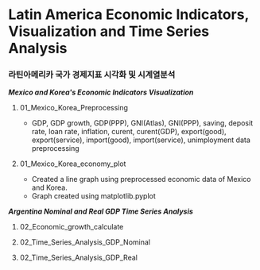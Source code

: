 # Latin America Economic Indicators, Visualization and Time Series Analysis
### 라틴아메리카 국가 경제지표 시각화 및 시계열분석

***Mexico and Korea's Economic Indicators Visualization***

1. 01_Mexico_Korea_Preprocessing
    - GDP, GDP growth, GDP(PPP), GNI(Atlas), GNI(PPP), saving, deposit rate, loan rate, inflation, curent, curent(GDP), export(good), export(service), import(good), import(service), unimployment data preprocessing

2. 01_Mexico_Korea_economy_plot
    - Created a line graph using preprocessed economic data of Mexico and Korea.
    - Graph created using matplotlib.pyplot


***Argentina Nominal and Real GDP Time Series Analysis***

1. 02_Economic_growth_calculate

2. 02_Time_Series_Analysis_GDP_Nominal

3. 02_Time_Series_Analysis_GDP_Real
